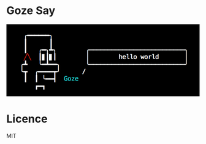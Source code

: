 # Goze Say

<p style="text-align: center;">
<img src="https://github.com/gozeon/gozesay/blob/master/effect.png" alt="effect">
</p>

# Licence

MIT
